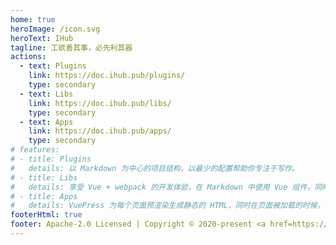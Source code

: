 ```yaml
---
home: true
heroImage: /icon.svg
heroText: IHub
tagline: 工欲善其事，必先利其器
actions:
  - text: Plugins
    link: https://doc.ihub.pub/plugins/
    type: secondary
  - text: Libs
    link: https://doc.ihub.pub/libs/
    type: secondary
  - text: Apps
    link: https://doc.ihub.pub/apps/
    type: secondary
# features:
# - title: Plugins
#   details: 以 Markdown 为中心的项目结构，以最少的配置帮助你专注于写作。
# - title: Libs
#   details: 享受 Vue + webpack 的开发体验，在 Markdown 中使用 Vue 组件，同时可以使用 Vue 来开发自定义主题。
# - title: Apps
#   details: VuePress 为每个页面预渲染生成静态的 HTML，同时在页面被加载的时候，将作为 SPA 运行。
footerHtml: true
footer: Apache-2.0 Licensed | Copyright © 2020-present <a href=https://liheng.website>Henry</a>
---
```


